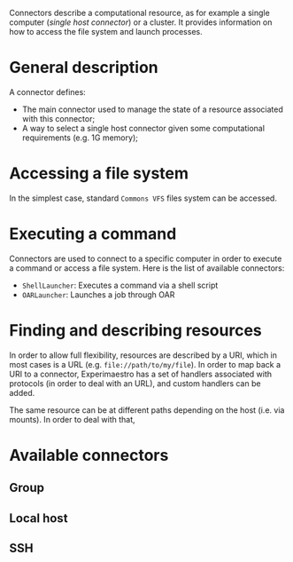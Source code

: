 <head>
  <title>Connectors</title>
</head>

Connectors describe a computational resource, as for example a single computer (*single host connector*) or a cluster. It provides
information on how to access the file system and launch processes.

# General description

A connector defines:

* The main connector used to manage the state of a resource associated with this connector;
* A way to select a single host connector given some computational requirements (e.g. 1G memory);

# Accessing a file system

In the simplest case, standard `Commons VFS` files system can be accessed.
  
# Executing a command

Connectors are used to connect to a specific computer in order to execute a command or access a file system.
Here is the list of available connectors:

* `ShellLauncher`: Executes a command via a shell script
* `OARLauncher`: Launches a job through OAR

# Finding and describing resources

In order to allow full flexibility, resources are described by a URI, which in most cases is a URL (e.g. `file://path/to/my/file`). In order to map back a URI to a connector, Experimaestro has a set of handlers associated with protocols (in order to deal with an URL), and custom handlers can be added.

The same resource can be at different paths depending on the host (i.e. via mounts). In order to deal with that, 

# Available connectors

## Group

## Local host

## SSH